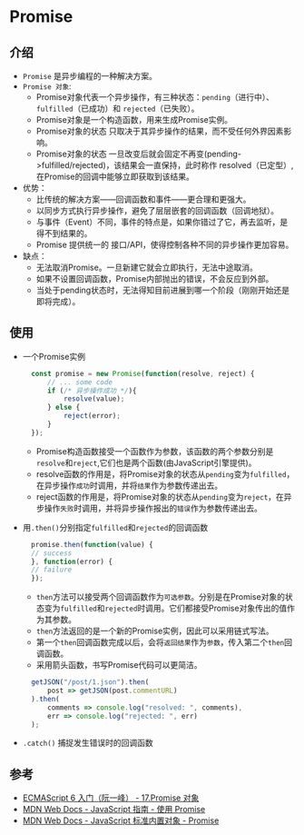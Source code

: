 # Promise

## 介绍

- `Promise` 是异步编程的一种解决方案。
- `Promise 对象`: 
  - Promise对象代表一个异步操作，有三种状态：`pending`（进行中）、`fulfilled`（已成功）和 `rejected`（已失败）。
  - Promise对象是一个构造函数，用来生成Promise实例。
  - Promise对象的状态 只取决于其异步操作的结果，而不受任何外界因素影响。
  - Promise对象的状态 一旦改变后就会固定不再变(pending->fulfilled/rejected)，该结果会一直保持，此时称作 resolved（已定型）, 在Promise的回调中能够立即获取到该结果。
- 优势：
  - 比传统的解决方案——回调函数和事件——更合理和更强大。
  - 以同步方式执行异步操作，避免了层层嵌套的回调函数（回调地狱）。
  - 与事件（Event）不同，事件的特点是，如果你错过了它，再去监听，是得不到结果的。
  - Promise 提供统一的 接口/API，使得控制各种不同的异步操作更加容易。
- 缺点：
  - 无法取消Promise。一旦新建它就会立即执行，无法中途取消。
  - 如果不设置回调函数，Promise内部抛出的错误，不会反应到外部。
  - 当处于pending状态时，无法得知目前进展到哪一个阶段（刚刚开始还是即将完成）。

## 使用

- 一个Promise实例
  ```js
    const promise = new Promise(function(resolve, reject) {
        // ... some code
        if (/* 异步操作成功 */){
            resolve(value);
        } else {
            reject(error);
        }
    });
  ```
  - Promise构造函数接受一个函数作为参数，该函数的两个参数分别是`resolve`和`reject`,它们也是两个函数(由JavaScript引擎提供)。
  - resolve函数的作用是，将Promise对象的状态从`pending`变为`fulfilled`，在异步操作`成功`时调用，并将`结果`作为参数传递出去。
  - reject函数的作用是，将Promise对象的状态从`pending`变为`reject`，在异步操作`失败`时调用，并将异步操作报出的`错误`作为参数传递出去。

- 用`.then()`分别指定`fulfilled`和`rejected`的回调函数
  ```js
    promise.then(function(value) {
    // success
    }, function(error) {
    // failure
    });
  ```
  - `then`方法可以接受两个回调函数作为`可选参数`。分别是在Promise对象的状态变为`fulfilled`和`rejected`时调用。它们都接受Promise对象传出的值作为其参数。
  - `then`方法返回的是一个新的Promise实例，因此可以采用链式写法。
  - 第一个`then`回调函数完成以后，会将`返回结果`作为`参数`，传入第二个`then`回调函数。
  - 采用箭头函数，书写Promise代码可以更简洁。
  ```js
    getJSON("/post/1.json").then(
        post => getJSON(post.commentURL)
    ).then(
        comments => console.log("resolved: ", comments),
        err => console.log("rejected: ", err)
    );
  ```
- `.catch()` 捕捉发生错误时的回调函数

## 参考

- [ECMAScript 6 入门（阮一峰） - 17.Promise 对象](https://es6.ruanyifeng.com/#docs/promise)
- [MDN Web Docs - JavaScript 指南 - 使用 Promise](https://developer.mozilla.org/zh-CN/docs/Web/JavaScript/Guide/Using_promises)
- [MDN Web Docs - JavaScript 标准内置对象 - Promise](https://developer.mozilla.org/zh-CN/docs/Web/JavaScript/Reference/Global_Objects/Promise)

<!-- GIF -->
<!-- ![2023-02-08 11.02.22.gif](https://s2.loli.net/2023/02/08/zEBVGhqe89UjxIv.gif) -->
<!-- GIF（带底部标题）-->
<!-- <figure>
  <img src="https://s2.loli.net/2023/02/08/zEBVGhqe89UjxIv.gif" alt="2023-02-08 11.02.22.gif" style="width:100%;height:100%" >
  <figcaption style="text-align: center;color: #9e9e9e;">2023-02-08 11.02.22.gif</figcaption>
</figure> -->
<!-- 图片缩放 （单个设备）-->
<!-- ![](path/to/file.jpg){data-zoomable} -->

<!-- ![](https://s2.loli.net/2023/02/08/myA9wGkxVdvBbHQ.gif) -->

<!-- ![RPReplay_Final1675831843.mov.gif](https://s2.loli.net/2023/02/08/myA9wGkxVdvBbHQ.gif) -->